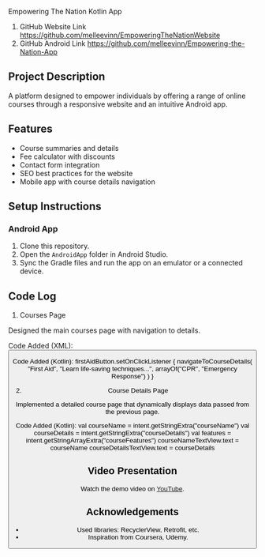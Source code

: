 
Empowering The Nation Kotlin App 


1. GitHub Website Link  https://github.com/melleevinn/EmpoweringTheNationWebsite
2. GitHub Android Link https://github.com/melleevinn/Empowering-the-Nation-App
 

## Project Description
A platform designed to empower individuals by offering a range of online courses through a responsive website and an intuitive Android app.

## Features
- Course summaries and details
- Fee calculator with discounts
- Contact form integration
- SEO best practices for the website
- Mobile app with course details navigation

## Setup Instructions
### Android App
1. Clone this repository.
2. Open the `AndroidApp` folder in Android Studio.
3. Sync the Gradle files and run the app on an emulator or a connected device.

## Code Log

1. Courses Page

Designed the main courses page with navigation to details.

Code Added (XML):
<Button
    android:id="@+id/firstAidButton"
    android:text="First Aid"
    android:layout_width="wrap_content"
    android:layout_height="wrap_content" />
    
Code Added (Kotlin):
firstAidButton.setOnClickListener {
    navigateToCourseDetails(
        "First Aid",
        "Learn life-saving techniques...",
        arrayOf("CPR", "Emergency Response")
    )
}


2. Course Details Page

Implemented a detailed course page that dynamically displays data passed from the previous page.

Code Added (Kotlin):
val courseName = intent.getStringExtra("courseName")
val courseDetails = intent.getStringExtra("courseDetails")
val features = intent.getStringArrayExtra("courseFeatures")
courseNameTextView.text = courseName
courseDetailsTextView.text = courseDetails


## Video Presentation
Watch the demo video on [YouTube]((https://www.youtube.com/watch?v=C3Kia0csShQ)).

## Acknowledgements
- Used libraries: RecyclerView, Retrofit, etc.
- Inspiration from Coursera, Udemy.


